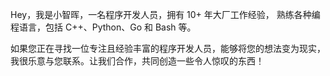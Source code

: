 Hey，我是小智晖，一名程序开发人员，拥有 10+ 年大厂工作经验， 熟练各种编程语言，包括 C++、Python、Go 和 Bash 等。

如果您正在寻找一位专注且经验丰富的程序开发人员，能够将您的想法变为现实，我很乐意与您联系。让我们合作，共同创造一些令人惊叹的东西！

